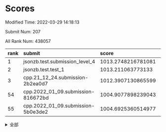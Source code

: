 # Scores

Modified Time: 2022-03-29 14:18:13

Submit Num: 207

All Rank Num: 438057

| rank |               submit               |       score        |       sigma        | pk_num |
| :--- | :--------------------------------- | :----------------- | :----------------- | :----- |
| 1    | jsonzb.test.submission_level_4     | 1013.2748216781081 | 0.8150536267700261 | 8467   |
| 2    | jsonzb.test.test_1                 | 1013.211063773133  | 0.8081085187439321 | 8466   |
| 3    | cpp.21_12_24.submission-2b2ea0d7   | 1012.3907130865599 | 0.7732297870382333 | 8467   |
| 54   | cpp.2022_01_09.submission-816672bd | 1004.9077898239043 | 0.7112675940068718 | 8464   |
| 55   | cpp.2022_01_09.submission-5b0e3de2 | 1004.6925360514977 | 0.7146928104833111 | 8464   |


<details>
<summary>全部</summary>

| rank |                 submit                 |       score        |       sigma        | pk_num |
| :--- | :------------------------------------- | :----------------- | :----------------- | :----- |
| 1    | jsonzb.test.submission_level_4         | 1013.2748216781081 | 0.8150536267700261 | 8467   |
| 2    | jsonzb.test.test_1                     | 1013.211063773133  | 0.8081085187439321 | 8466   |
| 3    | cpp.21_12_24.submission-2b2ea0d7       | 1012.3907130865599 | 0.7732297870382333 | 8467   |
| 4    | gobigger.level_3.submission_level_3_8  | 1011.9836197269252 | 0.7864283325447733 | 8460   |
| 5    | gobigger.level_3.submission_level_3_5  | 1011.7311986449868 | 0.7532751630011938 | 8465   |
| 6    | gobigger.level_3.submission_level_3_25 | 1011.4302908525557 | 0.7744949239973945 | 8466   |
| 7    | gobigger.level_3.submission_level_3_22 | 1011.3804917375942 | 0.7690490656577319 | 8465   |
| 8    | gobigger.level_3.submission_level_3_4  | 1011.1664838731903 | 0.7661166121155973 | 8470   |
| 9    | gobigger.level_3.submission_level_3_42 | 1011.0744256655404 | 0.7799836259020057 | 8466   |
| 10   | gobigger.level_3.submission_level_3_44 | 1011.0462384635599 | 0.7665865130655931 | 8469   |
| 11   | gobigger.level_3.submission_level_3_43 | 1010.9299648831385 | 0.7927139252512739 | 8463   |
| 12   | gobigger.level_3.submission_level_3_31 | 1010.760912927347  | 0.7677027877384449 | 8465   |
| 13   | gobigger.level_3.submission_level_3_18 | 1010.7336983270532 | 0.7599371640657241 | 8471   |
| 14   | gobigger.level_3.submission_level_3_13 | 1010.7003984948342 | 0.8028945827514397 | 8461   |
| 15   | gobigger.level_3.submission_level_3_34 | 1010.6547983161205 | 0.7606968193810663 | 8462   |
| 16   | gobigger.level_3.submission_level_3_20 | 1010.5882584089835 | 0.7688318166395872 | 8466   |
| 17   | gobigger.level_3.submission_level_3_11 | 1010.5845131288147 | 0.7501788028986272 | 8462   |
| 18   | gobigger.level_3.submission_level_3_29 | 1010.5205948636709 | 0.7507560292138301 | 8461   |
| 19   | gobigger.level_3.submission_level_3_3  | 1010.4960885073504 | 0.7854013132295229 | 8464   |
| 20   | gobigger.level_3.submission_level_3_14 | 1010.4877984232558 | 0.7538523966605349 | 8466   |
| 21   | gobigger.level_3.submission_level_3_28 | 1010.4680160590076 | 0.7576553633087728 | 8469   |
| 22   | gobigger.level_3.submission_level_3_37 | 1010.2807027826434 | 0.7649635351600126 | 8469   |
| 23   | gobigger.level_3.submission_level_3_47 | 1010.2755679242165 | 0.7751969293065002 | 8466   |
| 24   | gobigger.level_3.submission_level_3_46 | 1010.2669065222937 | 0.7861258331365303 | 8465   |
| 25   | gobigger.level_3.submission_level_3_0  | 1010.2223728051042 | 0.7582677062478411 | 8465   |
| 26   | gobigger.level_3.submission_level_3_16 | 1010.2174657485587 | 0.7454819663149252 | 8462   |
| 27   | gobigger.level_3.submission_level_3_17 | 1010.1322396534282 | 0.7618684436878772 | 8464   |
| 28   | gobigger.level_3.submission_level_3_12 | 1010.1291969870986 | 0.7638304134431736 | 8468   |
| 29   | gobigger.level_3.submission_level_3_15 | 1010.0854107553798 | 0.7399939015252204 | 8462   |
| 30   | gobigger.level_3.submission_level_3_9  | 1010.0763646252952 | 0.7571543044964409 | 8460   |
| 31   | gobigger.level_3.submission_level_3_48 | 1009.995129715363  | 0.7466123722206711 | 8465   |
| 32   | gobigger.level_3.submission_level_3_10 | 1009.9063083266524 | 0.7619870644815325 | 8469   |
| 33   | gobigger.level_3.submission_level_3_24 | 1009.8545822978017 | 0.7300023312518356 | 8464   |
| 34   | gobigger.level_3.submission_level_3_40 | 1009.7960038624869 | 0.7750309497867293 | 8461   |
| 35   | gobigger.level_3.submission_level_3_7  | 1009.7377053404348 | 0.7556681449638627 | 8464   |
| 36   | gobigger.level_3.submission_level_3_27 | 1009.7350506086407 | 0.7609880254526961 | 8472   |
| 37   | gobigger.level_3.submission_level_3_39 | 1009.7065843562718 | 0.7429159492095105 | 8465   |
| 38   | gobigger.level_3.submission_level_3_41 | 1009.6708641265635 | 0.7309070153522134 | 8463   |
| 39   | gobigger.level_3.submission_level_3_33 | 1009.6651380940748 | 0.7448755964129273 | 8467   |
| 40   | gobigger.level_3.submission_level_3_6  | 1009.6502560151205 | 0.7666099650262723 | 8467   |
| 41   | gobigger.level_3.submission_level_3_19 | 1009.5584896908565 | 0.7520233370884603 | 8463   |
| 42   | gobigger.level_3.submission_level_3_23 | 1009.5293500903317 | 0.735042432626971  | 8462   |
| 43   | gobigger.level_3.submission_level_3_1  | 1009.434558959515  | 0.7598588353233093 | 8466   |
| 44   | gobigger.level_3.submission_level_3_45 | 1009.2511723681951 | 0.7467683670604929 | 8459   |
| 45   | gobigger.level_3.submission_level_3_2  | 1009.2164702594855 | 0.7436929749312984 | 8466   |
| 46   | gobigger.level_3.submission_level_3_35 | 1008.992888455435  | 0.7470893904175984 | 8466   |
| 47   | gobigger.level_3.submission_level_3_36 | 1008.980030720739  | 0.7284100660235776 | 8466   |
| 48   | gobigger.level_3.submission_level_3_26 | 1008.5733930373954 | 0.7519481656766638 | 8470   |
| 49   | gobigger.level_3.submission_level_3_32 | 1008.5222030012964 | 0.7379649697058268 | 8464   |
| 50   | gobigger.level_3.submission_level_3_38 | 1008.5057626823536 | 0.7306222060465601 | 8468   |
| 51   | gobigger.level_3.submission_level_3_30 | 1008.2205870284675 | 0.7276311151470052 | 8465   |
| 52   | gobigger.level_3.submission_level_3_49 | 1007.9906822936076 | 0.7165637249935484 | 8467   |
| 53   | gobigger.level_3.submission_level_3_21 | 1007.8555266564777 | 0.7400512132502645 | 8462   |
| 54   | cpp.2022_01_09.submission-816672bd     | 1004.9077898239043 | 0.7112675940068718 | 8464   |
| 55   | cpp.2022_01_09.submission-5b0e3de2     | 1004.6925360514977 | 0.7146928104833111 | 8464   |
| 56   | gobigger.level_1.submission_level_1_42 | 1004.669914216919  | 0.7118200875286456 | 8464   |
| 57   | gobigger.level_1.submission_level_1_24 | 1004.5683841212697 | 0.7385706049533475 | 8467   |
| 58   | gobigger.level_1.submission_level_1_23 | 1004.5072508746377 | 0.7262360277390965 | 8466   |
| 59   | gobigger.level_1.submission_level_1_1  | 1004.4737558896139 | 0.7205484087485041 | 8468   |
| 60   | gobigger.level_1.submission_level_1_43 | 1004.4430630300382 | 0.7244540980710079 | 8462   |
| 61   | gobigger.level_1.submission_level_1_15 | 1004.0122894856537 | 0.7139203288468351 | 8469   |
| 62   | gobigger.level_1.submission_level_1_0  | 1003.9763098427404 | 0.7099387860141478 | 8463   |
| 63   | gobigger.level_1.submission_level_1_37 | 1003.9532333110834 | 0.7158484452248447 | 8464   |
| 64   | gobigger.level_1.submission_level_1_41 | 1003.7954667932004 | 0.7275651721172636 | 8467   |
| 65   | gobigger.level_1.submission_level_1_27 | 1003.6265697278592 | 0.7214034855772395 | 8461   |
| 66   | gobigger.level_1.submission_level_1_45 | 1003.6207806093565 | 0.7295243207272952 | 8469   |
| 67   | gobigger.level_1.submission_level_1_21 | 1003.5796502861549 | 0.7045552251063482 | 8465   |
| 68   | gobigger.level_1.submission_level_1_33 | 1003.5492213417257 | 0.7064561720509908 | 8466   |
| 69   | gobigger.level_1.submission_level_1_10 | 1003.5400813296907 | 0.713131938973974  | 8469   |
| 70   | gobigger.level_1.submission_level_1_14 | 1003.5319415857685 | 0.7103700430644672 | 8463   |
| 71   | gobigger.level_1.submission_level_1_36 | 1003.51786977899   | 0.7317859748625996 | 8462   |
| 72   | gobigger.level_1.submission_level_1_18 | 1003.4862082567638 | 0.7025151718361295 | 8457   |
| 73   | gobigger.level_1.submission_level_1_49 | 1003.4709475155082 | 0.7157562826916506 | 8465   |
| 74   | gobigger.level_1.submission_level_1_13 | 1003.4329186370471 | 0.7135438537057588 | 8467   |
| 75   | gobigger.level_1.submission_level_1_19 | 1003.4294296418019 | 0.7041695956775519 | 8460   |
| 76   | gobigger.level_1.submission_level_1_20 | 1003.4235293328326 | 0.7315203554267545 | 8467   |
| 77   | gobigger.level_1.submission_level_1_46 | 1003.4216297226835 | 0.7171730899011148 | 8458   |
| 78   | gobigger.level_1.submission_level_1_4  | 1003.4052385807571 | 0.728033584360482  | 8467   |
| 79   | gobigger.level_1.submission_level_1_26 | 1003.3659361024403 | 0.7097092405281261 | 8467   |
| 80   | gobigger.level_1.submission_level_1_17 | 1003.3635914387573 | 0.7178066320419173 | 8467   |
| 81   | gobigger.level_1.submission_level_1_30 | 1003.3542444458161 | 0.7105394334190783 | 8465   |
| 82   | gobigger.level_1.submission_level_1_6  | 1003.3504761464584 | 0.7147332424082801 | 8459   |
| 83   | gobigger.level_1.submission_level_1_35 | 1003.3167869844897 | 0.7151379662184097 | 8464   |
| 84   | gobigger.level_1.submission_level_1_48 | 1003.2990268997253 | 0.7205938278071686 | 8468   |
| 85   | gobigger.level_1.submission_level_1_2  | 1003.2481942797024 | 0.7150554784960275 | 8464   |
| 86   | gobigger.level_1.submission_level_1_47 | 1003.1208450987831 | 0.7178528632409952 | 8463   |
| 87   | gobigger.level_1.submission_level_1_28 | 1003.0894801705758 | 0.7138290732356742 | 8469   |
| 88   | gobigger.level_1.submission_level_1_5  | 1002.9688845787588 | 0.7179288108058753 | 8467   |
| 89   | gobigger.level_1.submission_level_1_32 | 1002.8945809647186 | 0.7075916740831634 | 8468   |
| 90   | gobigger.level_1.submission_level_1_22 | 1002.8915012571719 | 0.7103233277360993 | 8464   |
| 91   | gobigger.level_1.submission_level_1_25 | 1002.8883681048394 | 0.7109595384026458 | 8466   |
| 92   | gobigger.level_1.submission_level_1_3  | 1002.8127025741445 | 0.7098795943810972 | 8466   |
| 93   | gobigger.level_1.submission_level_1_31 | 1002.7879158556641 | 0.7055182974603125 | 8461   |
| 94   | gobigger.level_1.submission_level_1_16 | 1002.7370323270817 | 0.7143749804928661 | 8463   |
| 95   | gobigger.level_1.submission_level_1_8  | 1002.7253418268887 | 0.7233221439576181 | 8467   |
| 96   | gobigger.level_1.submission_level_1_11 | 1002.7190736031383 | 0.7118018622417503 | 8467   |
| 97   | gobigger.level_1.submission_level_1_34 | 1002.7175314335423 | 0.7120292350787119 | 8468   |
| 98   | gobigger.level_1.submission_level_1_7  | 1002.6014739575768 | 0.7193216948592345 | 8465   |
| 99   | gobigger.level_1.submission_level_1_40 | 1002.5683323439582 | 0.7081780814452906 | 8460   |
| 100  | gobigger.level_1.submission_level_1_44 | 1002.5080510783665 | 0.6998386514307788 | 8467   |
| 101  | gobigger.level_1.submission_level_1_39 | 1002.4373035249821 | 0.7038586034833677 | 8465   |
| 102  | gobigger.level_1.submission_level_1_12 | 1002.3017459041929 | 0.7210592720377605 | 8465   |
| 103  | gobigger.level_1.submission_level_1_38 | 1002.1797418012837 | 0.7075303183712429 | 8472   |
| 104  | gobigger.level_1.submission_level_1_29 | 1001.9372982873203 | 0.7134949864585662 | 8464   |
| 105  | gobigger.level_1.submission_level_1_9  | 1001.6624273202107 | 0.6999266835473187 | 8466   |
| 106  | gobigger.random.submission_random_40   | 998.1767708473718  | 0.7064125512936693 | 8464   |
| 107  | gobigger.random.submission_random_4    | 997.172250531596   | 0.714611246809495  | 8459   |
| 108  | gobigger.random.submission_random_27   | 997.0526126309226  | 0.7083741491918368 | 8466   |
| 109  | gobigger.random.submission_random_32   | 996.9177690316741  | 0.7108409466121532 | 8465   |
| 110  | gobigger.random.submission_random_22   | 996.7564412005989  | 0.7139559512107146 | 8469   |
| 111  | gobigger.random.submission_random_43   | 996.7257346392017  | 0.7106317750469784 | 8462   |
| 112  | gobigger.random.submission_random_39   | 996.615973203158   | 0.7142606986919897 | 8470   |
| 113  | gobigger.random.submission_random_38   | 996.6151776118686  | 0.7198763556094313 | 8467   |
| 114  | gobigger.random.submission_random_37   | 996.5374142060782  | 0.7031089198906286 | 8467   |
| 115  | gobigger.random.submission_random_6    | 996.4938751499026  | 0.7179274402458845 | 8462   |
| 116  | gobigger.random.submission_random_29   | 996.4878211315539  | 0.7214575850754629 | 8465   |
| 117  | gobigger.random.submission_random_23   | 996.4473709872531  | 0.7081871929018997 | 8464   |
| 118  | gobigger.random.submission_random_33   | 996.437254327007   | 0.7049102482447849 | 8457   |
| 119  | gobigger.random.submission_random_18   | 996.4269914396468  | 0.6982094095071053 | 8467   |
| 120  | gobigger.random.submission_random_26   | 996.4151154288448  | 0.7021367639174988 | 8467   |
| 121  | gobigger.random.submission_random_0    | 996.3872675266739  | 0.7166600021396492 | 8473   |
| 122  | gobigger.random.submission_random_3    | 996.3743679318287  | 0.7220082732535298 | 8467   |
| 123  | gobigger.random.submission_random_44   | 996.3596061129638  | 0.7145084680597578 | 8465   |
| 124  | gobigger.random.submission_random_41   | 996.2524741193558  | 0.7071198432105507 | 8469   |
| 125  | gobigger.random.submission_random_24   | 996.1545145987475  | 0.6978553207223964 | 8466   |
| 126  | gobigger.random.submission_random_1    | 996.1209661842474  | 0.7142781290791467 | 8462   |
| 127  | gobigger.random.submission_random_20   | 996.1208805524717  | 0.7011978951863942 | 8473   |
| 128  | gobigger.random.submission_random_16   | 996.0600715793955  | 0.7176518546155658 | 8465   |
| 129  | gobigger.random.submission_random_2    | 996.0368309985963  | 0.698874750171129  | 8468   |
| 130  | gobigger.random.submission_random_49   | 995.9780703395955  | 0.6984172230874234 | 8463   |
| 131  | gobigger.random.submission_random_9    | 995.9736198206592  | 0.7050998022026417 | 8462   |
| 132  | gobigger.random.submission_random_34   | 995.9335033900338  | 0.7171394681346078 | 8467   |
| 133  | gobigger.random.submission_random_28   | 995.8983188316253  | 0.69991947537441   | 8468   |
| 134  | gobigger.random.submission_random_13   | 995.8931437544348  | 0.702868740612008  | 8463   |
| 135  | gobigger.random.submission_random_7    | 995.8165742291334  | 0.7176524914479816 | 8464   |
| 136  | gobigger.random.submission_random_48   | 995.7852484676257  | 0.7136427528309457 | 8466   |
| 137  | gobigger.random.submission_random_46   | 995.7742138564347  | 0.6993162621562248 | 8470   |
| 138  | gobigger.random.submission_random_15   | 995.7674213324665  | 0.7201723345271558 | 8465   |
| 139  | gobigger.random.submission_random_45   | 995.759079766207   | 0.7147298475381603 | 8468   |
| 140  | gobigger.random.submission_random_8    | 995.7282266210726  | 0.6987276853158614 | 8464   |
| 141  | gobigger.random.submission_random_11   | 995.7255637005835  | 0.7104520437634386 | 8465   |
| 142  | gobigger.random.submission_random_21   | 995.7177703781143  | 0.7085383155020901 | 8464   |
| 143  | gobigger.random.submission_random_17   | 995.6947461107067  | 0.7050591685311732 | 8463   |
| 144  | gobigger.random.submission_random_36   | 995.61196091498    | 0.7011787001191941 | 8462   |
| 145  | gobigger.random.submission_random_42   | 995.5801789531534  | 0.7071827498575197 | 8464   |
| 146  | gobigger.random.submission_random_12   | 995.5695161533507  | 0.704767597946213  | 8466   |
| 147  | gobigger.random.submission_random_19   | 995.5141042029198  | 0.7018388112412816 | 8462   |
| 148  | gobigger.random.submission_random_31   | 995.5140229647672  | 0.7087797989732877 | 8466   |
| 149  | gobigger.random.submission_random_47   | 995.4586680418089  | 0.7227866145247979 | 8460   |
| 150  | gobigger.random.submission_random_5    | 995.4128073242616  | 0.7177144318651948 | 8469   |
| 151  | gobigger.random.submission_random_25   | 995.2041841409914  | 0.7386483002151244 | 8458   |
| 152  | gobigger.random.submission_random_30   | 995.1775253987594  | 0.7102526529620828 | 8463   |
| 153  | gobigger.random.submission_random_35   | 995.0634018363224  | 0.7192609954056001 | 8468   |
| 154  | gobigger.random.submission_random_10   | 994.9462335771145  | 0.7250617479987218 | 8469   |
| 155  | gobigger.random.submission_random_14   | 994.541121737845   | 0.7223403393066511 | 8465   |
| 156  | gobigger.level_2.submission_level_2_6  | 994.0897200579942  | 0.7298985415571144 | 8463   |
| 157  | gobigger.level_2.submission_level_2_42 | 993.7427732478701  | 0.7206104685921946 | 8466   |
| 158  | gobigger.level_2.submission_level_2_1  | 993.7086078284534  | 0.7273499878088503 | 8468   |
| 159  | gobigger.level_2.submission_level_2_37 | 993.6472436151548  | 0.7401633421791    | 8467   |
| 160  | gobigger.level_2.submission_level_2_19 | 993.6423632540603  | 0.7400413421132318 | 8466   |
| 161  | gobigger.level_2.submission_level_2_23 | 993.5570522481017  | 0.7445151180212469 | 8465   |
| 162  | gobigger.level_2.submission_level_2_49 | 993.391070720326   | 0.7397813729033493 | 8462   |
| 163  | gobigger.level_2.submission_level_2_31 | 993.2318315162578  | 0.7253603338013056 | 8461   |
| 164  | gobigger.level_2.submission_level_2_40 | 993.1056350663741  | 0.7305382941961241 | 8465   |
| 165  | gobigger.level_2.submission_level_2_12 | 993.0116930071064  | 0.7210807716346235 | 8457   |
| 166  | gobigger.level_2.submission_level_2_34 | 992.985828412349   | 0.7298965835592706 | 8463   |
| 167  | gobigger.level_2.submission_level_2_4  | 992.9780246591663  | 0.7413815834560217 | 8466   |
| 168  | gobigger.level_2.submission_level_2_7  | 992.9491781153359  | 0.7328736431519107 | 8459   |
| 169  | gobigger.level_2.submission_level_2_8  | 992.9046365115413  | 0.7433253404178313 | 8467   |
| 170  | gobigger.level_2.submission_level_2_30 | 992.5937943405266  | 0.7488764140127775 | 8465   |
| 171  | gobigger.level_2.submission_level_2_27 | 992.5711576725797  | 0.7358645162183685 | 8458   |
| 172  | gobigger.level_2.submission_level_2_36 | 992.366730211449   | 0.7447293890678661 | 8462   |
| 173  | gobigger.level_2.submission_level_2_2  | 992.3505430025696  | 0.743910919036626  | 8463   |
| 174  | gobigger.level_2.submission_level_2_5  | 992.32595371549    | 0.7435511559672949 | 8467   |
| 175  | gobigger.level_2.submission_level_2_22 | 992.2657798245166  | 0.7701338143220989 | 8460   |
| 176  | gobigger.level_2.submission_level_2_25 | 992.2501309738076  | 0.7378224478377258 | 8466   |
| 177  | gobigger.level_2.submission_level_2_0  | 992.121913657472   | 0.7408057359037944 | 8469   |
| 178  | gobigger.level_2.submission_level_2_28 | 992.1097875790387  | 0.7362501919239122 | 8467   |
| 179  | gobigger.level_2.submission_level_2_44 | 992.0896466417516  | 0.7290716620369736 | 8462   |
| 180  | gobigger.level_2.submission_level_2_21 | 992.0396739968742  | 0.7330754838242354 | 8463   |
| 181  | gobigger.level_2.submission_level_2_35 | 992.0291937443287  | 0.7442549877237976 | 8463   |
| 182  | gobigger.level_2.submission_level_2_18 | 992.019476429986   | 0.7601903624336457 | 8465   |
| 183  | gobigger.level_2.submission_level_2_46 | 992.0190882955858  | 0.7441318677139781 | 8462   |
| 184  | gobigger.level_2.submission_level_2_16 | 991.934383566304   | 0.7546072751992076 | 8462   |
| 185  | gobigger.level_2.submission_level_2_24 | 991.8276714943138  | 0.7488559899649261 | 8468   |
| 186  | gobigger.level_2.submission_level_2_39 | 991.8215488624679  | 0.7500918287743639 | 8462   |
| 187  | gobigger.level_2.submission_level_2_14 | 991.7937133213055  | 0.7426330855654806 | 8462   |
| 188  | gobigger.level_2.submission_level_2_41 | 991.7177106124259  | 0.7607436078373    | 8467   |
| 189  | gobigger.level_2.submission_level_2_20 | 991.6977925915277  | 0.7582419699150076 | 8465   |
| 190  | gobigger.level_2.submission_level_2_48 | 991.5795138281721  | 0.755628872959165  | 8468   |
| 191  | gobigger.level_2.submission_level_2_15 | 991.3663127911276  | 0.754930744188864  | 8467   |
| 192  | gobigger.level_2.submission_level_2_43 | 991.3486272581682  | 0.7349119827821312 | 8467   |
| 193  | gobigger.level_2.submission_level_2_9  | 991.296239435799   | 0.751394816188469  | 8462   |
| 194  | gobigger.level_2.submission_level_2_3  | 991.2833502480443  | 0.7549877129243103 | 8466   |
| 195  | gobigger.level_2.submission_level_2_10 | 991.2675741379824  | 0.7504590597326065 | 8465   |
| 196  | gobigger.level_2.submission_level_2_38 | 991.221272702543   | 0.7483249644145845 | 8467   |
| 197  | gobigger.level_2.submission_level_2_13 | 991.1649406922642  | 0.7746889507347954 | 8463   |
| 198  | gobigger.level_2.submission_level_2_47 | 991.0853337667103  | 0.7410678643414615 | 8468   |
| 199  | gobigger.level_2.submission_level_2_32 | 991.0749227896644  | 0.7726281350508938 | 8464   |
| 200  | gobigger.level_2.submission_level_2_11 | 991.0669425279575  | 0.7322477376786413 | 8460   |
| 201  | gobigger.level_2.submission_level_2_33 | 990.7418177806152  | 0.752830022579953  | 8463   |
| 202  | gobigger.level_2.submission_level_2_45 | 990.7323470695778  | 0.7675025241859589 | 8462   |
| 203  | gobigger.level_2.submission_level_2_26 | 990.3929869768682  | 0.7529282202334862 | 8467   |
| 204  | gobigger.level_2.submission_level_2_29 | 990.3743514040979  | 0.7855874701114662 | 8466   |
| 205  | gobigger.level_2.submission_level_2_17 | 990.265936317714   | 0.781893664662784  | 8469   |
| 206  | gobigger.none.submission_none_0        | 978.4714014931964  | 1.1956109147586518 | 8457   |
| 207  | gobigger.none.submission_none_1        | 976.3275546665767  | 1.3723499183690158 | 8460   |

</details>